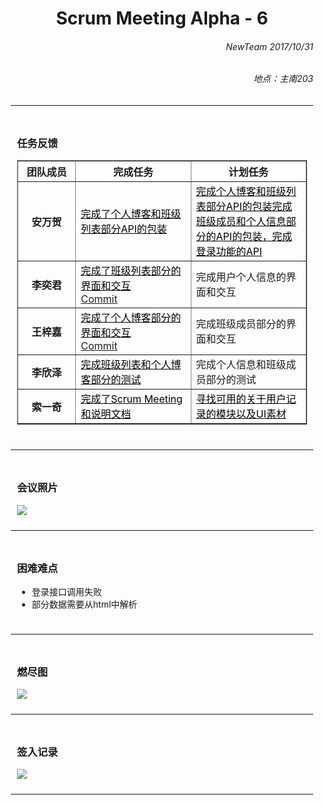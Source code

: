<div style = "margin:0 10px;">
<h1 align = "center">Scrum Meeting Alpha - 6</h1>

<h6 align = "right">NewTeam 2017/10/31</h6>
<h6 align = "right">地点：主南203</h6>
<hr>

<div style = "padding: 10px">
<h3>任务反馈</h3>
<table border = "1" style = "width:100%">
  <colgroup>
    <col style = "width:20%">
    <col style = "width:40%">
    <col style = "width:40%">
  </colgroup>
  <thead>
    <tr><th>团队成员</th><th>完成任务</th><th>计划任务</th></tr>
  </thead>
  <tbody>
    <tr><th>安万贺</th>
      <td><a href = "https://github.com/NewTeam5/EduCnblogs/issues/15" style = "color:black">完成了个人博客和班级列表部分API的包装</a></td>
      <td><a href = "https://github.com/NewTeam5/EduCnblogs/issues/33" style = "color:black">完成个人博客和班级列表部分API的包装完成班级成员和个人信息部分的API的包装，完成登录功能的API</a></td></tr>
    <tr><th>李奕君</th>
      <td><a href = "https://github.com/NewTeam5/EduCnblogs/issues/34" style = "color:black">完成了班级列表部分的界面和交互</a><br><a href = "https://github.com/NewTeam5/EduCnblogs/commit/dc1f157949510b822dc37910395f6aabc2268162">Commit</a></td>
      <td>完成用户个人信息的界面和交互</td></tr>
    <tr><th>王梓嘉</th>
      <td><a href = "https://github.com/NewTeam5/EduCnblogs/issues/31" style = "color:black">完成了个人博客部分的界面和交互</a><br><a href = "https://github.com/NewTeam5/EduCnblogs/commit/e830bb4e52d63f9864be2cc1917250da67b8277b">Commit</a></td>
      <td>完成班级成员部分的界面和交互</td></tr>
    <tr><th>李欣泽</th>
      <td><a href = "https://github.com/NewTeam5/EduCnblogs/issues/35" style = "color:black">完成班级列表和个人博客部分的测试</a><br></td>
      <td>完成个人信息和班级成员部分的测试</td></tr>
    <tr><th>索一奇</th>
      <td><a href = "https://github.com/NewTeam5/EduCnblogs/issues/32" style = "color:black">完成了Scrum Meeting和说明文档</a><br></td>
      <td><a href = "https://github.com/NewTeam5/EduCnblogs/issues/45" style = "color:black">寻找可用的关于用户记录的模块以及UI素材</a></td></tr> 
  </tbody>
</table>
</div>
<hr>

<div style = "padding: 10px">
<h3>会议照片</h3>
<img src = "http://images2017.cnblogs.com/blog/1254203/201711/1254203-20171101154645232-1016350631.jpg">
</div>
<hr>

<div style = "padding: 10px">
<h3>困难难点</h3>
<ul>
  <li>登录接口调用失败</li>
  <li>部分数据需要从html中解析</li>
</ul>
</div>
<hr>

<div style = "padding: 10px">
<h3>燃尽图</h3>
<img src = "http://images2017.cnblogs.com/blog/1254203/201711/1254203-20171101153853623-1037730051.png">
</div>
<hr>

<div style = "padding: 10px">
<h3>签入记录</h3>
<img src = "http://images2017.cnblogs.com/blog/1254203/201711/1254203-20171101153916607-1342072386.png">
</div>
<hr>